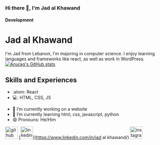 ### Hi there 👋, I'm Jad al Khawand
#### Development
# Jad al Khawand
I'm Jad from Lebanon, I'm majoring in computer science. I enjoy learning languages and frameworks like react, as well as work in WordPress.
[![Anurag's GitHub stats](https://github-readme-stats.vercel.app/api?username=JadalKhawand)](https://github.com/anuraghazra/github-readme-stats)
## Skills and Experiences
* :atom: React
* 💻: HTML, CSS, JS

- 🔭 I’m currently working on a website 
- 🌱 I’m currently learning html, css, javascript, python 
- 😄 Pronouns: He/Him 


[<img src='https://cdn.jsdelivr.net/npm/simple-icons@3.0.1/icons/github.svg' alt='github' height='40'>](https://github.com/JadalKhawand)  [<img src='https://cdn.jsdelivr.net/npm/simple-icons@3.0.1/icons/linkedin.svg' alt='linkedin' height='40'>](https://www.linkedin.com/in/jad al khawand/)  [<img src='https://cdn.jsdelivr.net/npm/simple-icons@3.0.1/icons/instagram.svg' alt='instagram' height='40'>](https://www.instagram.com/Jadkhawand_/)  
